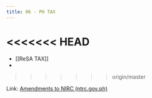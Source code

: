 ```yaml
---
title: 06 - PH TAX
---
```

<<<<<<< HEAD
=======
- [[ReSA TAX]]
- 
>>>>>>> origin/master


Link: [Amendments to NIRC (ntrc.gov.ph)](https://ntrc.gov.ph/tax-info/tax-laws-issuances/republic-acts/amendments-to-nirc)

